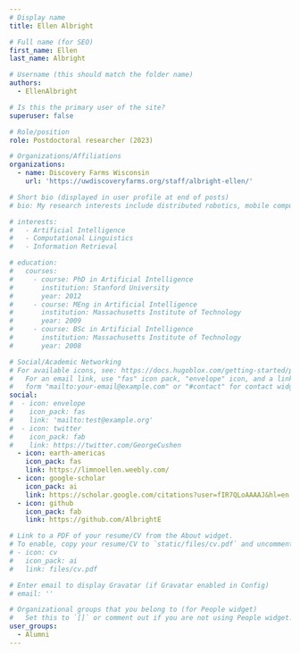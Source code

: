 ```yaml
---
# Display name
title: Ellen Albright

# Full name (for SEO)
first_name: Ellen
last_name: Albright

# Username (this should match the folder name)
authors:
  - EllenAlbright

# Is this the primary user of the site?
superuser: false

# Role/position
role: Postdoctoral researcher (2023)

# Organizations/Affiliations
organizations:
  - name: Discovery Farms Wisconsin
    url: 'https://uwdiscoveryfarms.org/staff/albright-ellen/'

# Short bio (displayed in user profile at end of posts)
# bio: My research interests include distributed robotics, mobile computing and programmable matter.

# interests:
#   - Artificial Intelligence
#   - Computational Linguistics
#   - Information Retrieval

# education:
#   courses:
#     - course: PhD in Artificial Intelligence
#       institution: Stanford University
#       year: 2012
#     - course: MEng in Artificial Intelligence
#       institution: Massachusetts Institute of Technology
#       year: 2009
#     - course: BSc in Artificial Intelligence
#       institution: Massachusetts Institute of Technology
#       year: 2008

# Social/Academic Networking
# For available icons, see: https://docs.hugoblox.com/getting-started/page-builder/#icons
#   For an email link, use "fas" icon pack, "envelope" icon, and a link in the
#   form "mailto:your-email@example.com" or "#contact" for contact widget.
social:
#  - icon: envelope
#    icon_pack: fas
#    link: 'mailto:test@example.org'
#  - icon: twitter
#    icon_pack: fab
#    link: https://twitter.com/GeorgeCushen
  - icon: earth-americas
    icon_pack: fas
    link: https://limnoellen.weebly.com/
  - icon: google-scholar
    icon_pack: ai
    link: https://scholar.google.com/citations?user=fIR7QLoAAAAJ&hl=en
  - icon: github
    icon_pack: fab
    link: https://github.com/AlbrightE

# Link to a PDF of your resume/CV from the About widget.
# To enable, copy your resume/CV to `static/files/cv.pdf` and uncomment the lines below.
# - icon: cv
#   icon_pack: ai
#   link: files/cv.pdf

# Enter email to display Gravatar (if Gravatar enabled in Config)
# email: ''

# Organizational groups that you belong to (for People widget)
#   Set this to `[]` or comment out if you are not using People widget.
user_groups:
  - Alumni
---
```

